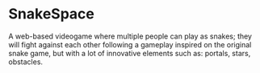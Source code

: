 # SnakeSpace

A web-based videogame where multiple people can play as snakes; they will fight against each other following a gameplay inspired on the original snake game, but with a lot of innovative elements such as: portals, stars, obstacles.
